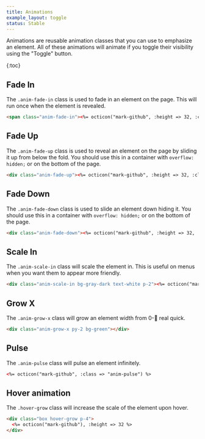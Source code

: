 ```yaml
---
title: Animations
example_layout: toggle
status: Stable
---
```


Animations are reusable animation classes that you can use to emphasize an element. All of these animations will animate if you toggle their visibility using the "Toggle" button.

{:toc}

## Fade In

The `.anim-fade-in` class is used to fade in an element on the page. This will run once when the element is revealed.

```html
<span class="anim-fade-in"><%= octicon("mark-github", :height => 32, :class => "v-align-middle mr-2") %> Hello from GitHub!</span>
```

## Fade Up

The `.anim-fade-up` class is used to reveal an element on the page by sliding it up from below the fold. You should use this in a container with `overflow: hidden;` or on the bottom of the page.

```html
<div class="anim-fade-up"><%= octicon("mark-github", :height => 32, :class => "v-align-middle mr-2") %> Hello from GitHub!</div>
```

## Fade Down

The `.anim-fade-down` class is used to slide an element down hiding it. You should use this in a container with `overflow: hidden;` or on the bottom of the page.

```html
<div class="anim-fade-down"><%= octicon("mark-github", :height => 32, :class => "v-align-middle mr-2") %> Hello from GitHub!</div>
```

## Scale In

The `.anim-scale-in` class will scale the element in. This is useful on menus when you want them to appear more friendly.

```html
<div class="anim-scale-in bg-gray-dark text-white p-2"><%= octicon("mark-github") %></div>
```

## Grow X

The `.anim-grow-x` class will grow an element width from 0-:100: real quick.

```html
<div class="anim-grow-x py-2 bg-green"></div>
```

## Pulse

The `.anim-pulse` class will pulse an element infinitely.

```html
<%= octicon("mark-github", :class => "anim-pulse") %>
```

## Hover animation

The `.hover-grow` class will increase the scale of the element upon hover.

```html
<div class="box hover-grow p-4">
  <%= octicon("mark-github"), :height => 32 %>
</div>
```
